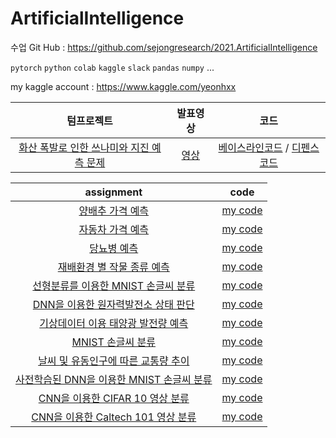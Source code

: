 # ArtificialIntelligence

수업 Git Hub : https://github.com/sejongresearch/2021.ArtificialIntelligence

`pytorch` `python` `colab` `kaggle` `slack` `pandas` `numpy` ...

my kaggle account : https://www.kaggle.com/yeonhxx

|텀프로젝트|발표영상|코드|
|:---:|:---:|:---:|
|[화산 폭발로 인한 쓰나미와 지진 예측 문제](https://www.kaggle.com/c/sejong-ai-2021-19011824)|[영상](https://youtu.be/yPm5f36szLw)|[베이스라인코드](https://www.kaggle.com/yeonhxx/baseline) / [디펜스코드](https://www.kaggle.com/yeonhxx/defence)|

|assignment|code|
|:------:|:------:|
|[양배추 가격 예측](https://www.kaggle.com/c/2021-ai-w3-p1)|[my code](https://github.com/yeonx/ArtificialIntelligence/blob/main/%EB%B0%B0%EC%B6%94%20%EA%B0%80%EA%B2%A9%20%EC%98%88%EC%B8%A1/DNN.ipynb)|
|[자동차 가격 예측](https://www.kaggle.com/c/2021-ai-w3-p2)|[my code](https://github.com/yeonx/ArtificialIntelligence/blob/main/%EC%9E%90%EB%8F%99%EC%B0%A8%20%EA%B0%80%EA%B2%A9%20%EC%98%88%EC%B8%A1/DNN(1917).ipynb)|
|[당뇨병 예측](https://www.kaggle.com/c/2021-ai-w4-p1)|[my code](https://github.com/yeonx/ArtificialIntelligence/blob/main/%EB%8B%B9%EB%87%A8%EB%B3%91%20%EC%98%88%EC%B8%A1/DNN(77922).ipynb)|
|[재배환경 별 작물 종류 예측](https://www.kaggle.com/c/2021-ai-w4-p2)|[my code](https://github.com/yeonx/ArtificialIntelligence/blob/main/%EC%9E%AC%EB%B0%B0%ED%99%98%EA%B2%BD/DNN.ipynb)|
|[선형분류를 이용한 MNIST 손글씨 분류](https://www.kaggle.com/c/2021-ai-w5-p1)|[my code](https://github.com/yeonx/ArtificialIntelligence/blob/main/%EC%86%90%EA%B8%80%EC%94%A8%20%EC%88%AB%EC%9E%90%20%EC%9D%B8%EC%8B%9D/DNN.ipynb)|
|[DNN을 이용한 원자력발전소 상태 판단](https://www.kaggle.com/c/2021-ai-w6-p1/overview)|[my code](https://github.com/yeonx/ArtificialIntelligence/blob/main/%EC%9B%90%EC%9E%90%EB%A0%A5%20%EB%B0%9C%EC%A0%84%EC%86%8C/DNN.ipynb)|
|[기상데이터 이용 태양광 발전량 예측](https://www.kaggle.com/c/2021-ai-w6-p2)|[my code](https://github.com/yeonx/ArtificialIntelligence/blob/main/%ED%83%9C%EC%96%91%EA%B4%91%EB%B0%9C%EC%A0%84%EB%9F%89/%ED%83%9C%EC%96%91%EA%B4%91%EB%B0%9C%EC%A0%84%EB%9F%89.ipynb)|
|[MNIST 손글씨 분류](https://www.kaggle.com/c/2021-ai-w7-p1)|[my code](https://github.com/yeonx/ArtificialIntelligence/blob/main/CNN%20MNIST%20%EC%86%90%EA%B8%80%EC%94%A8/mnist.ipynb)|
|[날씨 및 유동인구에 따른 교통량 추이](https://www.kaggle.com/c/2021-ai-w7-p2)|[my code](https://github.com/yeonx/ArtificialIntelligence/blob/main/%EA%B5%90%ED%86%B5%EB%9F%89%EC%B6%94%EC%9D%B4/%EA%B5%90%ED%86%B5%EB%9F%89%EC%B6%94%EC%9D%B4.ipynb)|
|[사전학습된 DNN을 이용한 MNIST 손글씨 분류](https://www.kaggle.com/c/2021-ai-w10-p1)|[my code](https://github.com/yeonx/ArtificialIntelligence/blob/main/%EC%82%AC%EC%A0%84%ED%95%99%EC%8A%B5%EB%90%9C%20DNN%EC%9D%84%20%EC%9D%B4%EC%9A%A9%ED%95%9C%20MNIST%20%EC%86%90%EA%B8%80%EC%94%A8/mnist.ipynb)|
|[CNN을 이용한 CIFAR 10 영상 분류](https://www.kaggle.com/c/2021-ai-w10-p2)|[my code](https://github.com/yeonx/ArtificialIntelligence/blob/main/CIFAR10%EC%98%81%EC%83%81%EB%B6%84%EB%A5%98.ipynb)|
|[CNN을 이용한 Caltech 101 영상 분류](https://www.kaggle.com/c/2021-ai-w11-p1)|[my code](https://github.com/yeonx/ArtificialIntelligence/blob/main/Caltech101%EC%98%81%EC%83%81%EB%B6%84%EB%A5%98/Caltech101%EC%98%81%EC%83%81%EB%B6%84%EB%A5%98.ipynb)|

